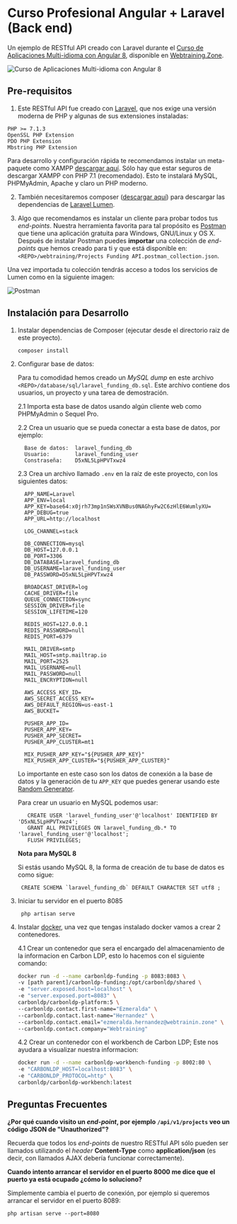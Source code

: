 # Curso Profesional Angular + Laravel (Back end)

Un ejemplo de RESTful API creado con Laravel durante el [Curso de Aplicaciones Multi-idioma con Angular 8](https://webtraining.zone/cursos/curso-de-aplicaciones-multi-idioma-con-angular-y-linked-data), disponible en 
[Webtraining.Zone](https://webtraining.zone/cursos/curso-de-aplicaciones-multi-idioma-con-angular-y-linked-data).

![Curso de Aplicaciones Multi-idioma con Angular 8](https://webtraining.zone/img/metadata-courses/curso-angular-linked-data-2.jpg)

## Pre-requisitos

1) Este RESTful API fue creado con [Laravel](https://laravel.com/), que nos exige una versión moderna de PHP y algunas de sus extensiones instaladas:

```
PHP >= 7.1.3
OpenSSL PHP Extension
PDO PHP Extension
Mbstring PHP Extension
```

Para desarrollo y configuración rápida te recomendamos instalar un meta-paquete como XAMPP 
[descargar aquí](https://www.apachefriends.org/download.html). Sólo hay que estar seguros de descargar
XAMPP con PHP 7.1 (recomendado). Esto te instalará MySQL, PHPMyAdmin, Apache y claro un PHP moderno.

2) También necesitaremos composer ([descargar aquí](https://getcomposer.org/)) para descargar las dependencias de [Laravel Lumen](https://lumen.laravel.com/).

3) Algo que recomendamos es instalar un cliente para probar todos tus *end-points*. 
Nuestra herramienta favorita para tal propósito es [Postman](https://www.getpostman.com/) que tiene una
aplicación gratuita para Windows, GNU/Linux y OS X. Después de instalar Postman puedes **importar** una colección
de *end-points* que hemos creado para ti y que está disponible en: `<REPO>/webtraining/Projects Funding API.postman_collection.json`.

Una vez importada tu colección tendrás acceso a todos los servicios de Lumen como en la siguiente imagen:

![Postman](https://raw.githubusercontent.com/webtrainingmx/rest-api-project-manager-junio-2017/master/webtraining/img/postman-get-users.png)


## Instalación para Desarrollo

1) Instalar dependencias de Composer (ejecutar desde el directorio raiz de este proyecto).
    ```
    composer install
    ```
2) Configurar base de datos:

    Para tu comodidad hemos creado un *MySQL dump* en este archivo `<REPO>/database/sql/laravel_funding_db.sql`.
    Este archivo contiene dos usuarios, un proyecto y una tarea de demostración.

    2.1 Importa esta base de datos usando algún cliente web como PHPMyAdmin o Sequel Pro.
    
    2.2 Crea un usuario que se pueda conectar a esta base de datos, por ejemplo:
        
      ```
        Base de datos:  laravel_funding_db
        Usuario:        laravel_funding_user
        Constraseña:    D5xNL5LpHPVTxwz4
      ```

    2.3 Crea un archivo llamado `.env` en la raíz de este proyecto, con los siguientes datos:
    
      ```
        APP_NAME=Laravel
        APP_ENV=local
        APP_KEY=base64:x0jrh73mp1nSWsXVNBus0NAGhyFw2C6zHlE6WumlyXU=
        APP_DEBUG=true
        APP_URL=http://localhost
        
        LOG_CHANNEL=stack
        
        DB_CONNECTION=mysql
        DB_HOST=127.0.0.1
        DB_PORT=3306
        DB_DATABASE=laravel_funding_db
        DB_USERNAME=laravel_funding_user
        DB_PASSWORD=D5xNL5LpHPVTxwz4
        
        BROADCAST_DRIVER=log
        CACHE_DRIVER=file
        QUEUE_CONNECTION=sync
        SESSION_DRIVER=file
        SESSION_LIFETIME=120
        
        REDIS_HOST=127.0.0.1
        REDIS_PASSWORD=null
        REDIS_PORT=6379
        
        MAIL_DRIVER=smtp
        MAIL_HOST=smtp.mailtrap.io
        MAIL_PORT=2525
        MAIL_USERNAME=null
        MAIL_PASSWORD=null
        MAIL_ENCRYPTION=null
        
        AWS_ACCESS_KEY_ID=
        AWS_SECRET_ACCESS_KEY=
        AWS_DEFAULT_REGION=us-east-1
        AWS_BUCKET=
        
        PUSHER_APP_ID=
        PUSHER_APP_KEY=
        PUSHER_APP_SECRET=
        PUSHER_APP_CLUSTER=mt1
        
        MIX_PUSHER_APP_KEY="${PUSHER_APP_KEY}"
        MIX_PUSHER_APP_CLUSTER="${PUSHER_APP_CLUSTER}"
      ```

      Lo importante en este caso son los datos de conexión a la base de datos y la generación de tu `APP_KEY` que puedes 
      generar usando este [Random Generator](https://webtraining.zone/random-generator).
       
      Para crear un usuario en MySQL podemos usar:

     ```
        CREATE USER 'laravel_funding_user'@'localhost' IDENTIFIED BY 'D5xNL5LpHPVTxwz4';
        GRANT ALL PRIVILEGES ON laravel_funding_db.* TO 'laravel_funding_user'@'localhost';
        FLUSH PRIVILEGES;
     ```

     **Nota para MySQL 8**

     Si estás usando MySQL 8, la forma de creación de tu base de datos es como sigue:

      ```
       CREATE SCHEMA `laravel_funding_db` DEFAULT CHARACTER SET utf8 ;
      ```
    
  3) Iniciar tu servidor en el puerto 8085
  
       ```
        php artisan serve
        ```

  4) Instalar [docker](https://www.docker.com/get-started), una vez que tengas instalado docker vamos a crear 2 contenedores.

     4.1 Crear un contenedor que sera el encargado del almacenamiento de la informacion en Carbon LDP, esto lo hacemos con el siguiente comando: 
    
        ```bash
        docker run -d --name carbonldp-funding -p 8083:8083 \
        -v [path parent]/carbonldp-funding:/opt/carbonldp/shared \
        -e "server.exposed.host=localhost" \
        -e "server.exposed.port=8083" \
        carbonldp/carbonldp-platform:5 \
        --carbonldp.contact.first-name="Ezmeralda" \
        --carbonldp.contact.last-name="Hernandez" \
        --carbonldp.contact.email="ezmeralda.hernandez@webtrainin.zone" \
        --carbonldp.contact.company="Webtraining"
        
        ```
    
     4.2 Crear un contenedor con el workbench de Carbon LDP; Este nos ayudara a visualizar nuestra informacion:
   
       ```bash 
       docker run -d --name carbonldp-workbench-funding -p 8002:80 \
       -e "CARBONLDP_HOST=localhost:8083" \
       -e "CARBONLDP_PROTOCOL=http" \
       carbonldp/carbonldp-workbench:latest
       ```

## Preguntas Frecuentes

**¿Por qué cuando visito un *end-point*, por ejemplo `/api/v1/projects` veo un código JSON de "Unauthorized"?**

Recuerda que todos los *end-points* de nuestro RESTful API sólo pueden ser llamados utilizando
el *header* **Content-Type** como **application/json** (es decir, con llamados AJAX
debería funcionar correctamente).


**Cuando intento arrancar el servidor en el puerto 8000 me dice que el puerto ya está ocupado ¿cómo lo soluciono?**

Simplemente cambia el puerto de conexión, por ejemplo si queremos arrancar el servidor en el puerto 8089:
```
php artisan serve --port=8080
```
